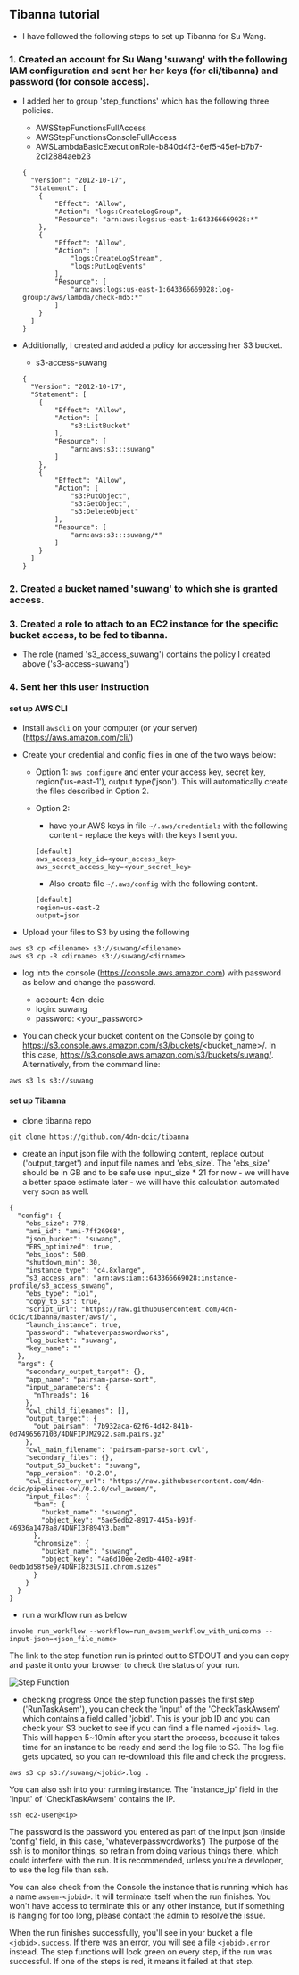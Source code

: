 ## Tibanna tutorial
* I have followed the following steps to set up Tibanna for Su Wang.

### 1. Created an account for Su Wang 'suwang' with the following IAM configuration and sent her her keys (for cli/tibanna) and password (for console access).
  * I added her to group 'step_functions' which has the following three policies.
    * AWSStepFunctionsFullAccess
    * AWSStepFunctionsConsoleFullAccess
    * AWSLambdaBasicExecutionRole-b840d4f3-6ef5-45ef-b7b7-2c12884aeb23
    ```
    {
      "Version": "2012-10-17",
      "Statement": [
        {
            "Effect": "Allow",
            "Action": "logs:CreateLogGroup",
            "Resource": "arn:aws:logs:us-east-1:643366669028:*"
        },
        {
            "Effect": "Allow",
            "Action": [
                "logs:CreateLogStream",
                "logs:PutLogEvents"
            ],
            "Resource": [
                "arn:aws:logs:us-east-1:643366669028:log-group:/aws/lambda/check-md5:*"
            ]
        }
      ]
    }
    ```

  * Additionally, I created and added a policy for accessing her S3 bucket.
    * s3-access-suwang
    ```
    {
      "Version": "2012-10-17",
      "Statement": [
        {
            "Effect": "Allow",
            "Action": [
                "s3:ListBucket"
            ],
            "Resource": [
                "arn:aws:s3:::suwang"
            ]
        },
        {
            "Effect": "Allow",
            "Action": [
                "s3:PutObject",
                "s3:GetObject",
                "s3:DeleteObject"
            ],
            "Resource": [
                "arn:aws:s3:::suwang/*"
            ]
        }
      ]
    }
    ```

### 2. Created a bucket named 'suwang' to which she is granted access.

### 3. Created a role to attach to an EC2 instance for the specific bucket access, to be fed to tibanna.
  * The role (named 's3_access_suwang') contains the policy I created above ('s3-access-suwang')

### 4. Sent her this user instruction

#### set up AWS CLI

* Install `awscli` on your computer (or your server) (https://aws.amazon.com/cli/)
* Create your credential and config files in one of the two ways below:
    * Option 1: `aws configure` and enter your access key, secret key, region('us-east-1'), output type('json'). This will automatically create the files described in Option 2.
    * Option 2: 
        * have your AWS keys in file `~/.aws/credentials` with the following content - replace the keys with the keys I sent you.
        ```
        [default]
        aws_access_key_id=<your_access_key>
        aws_secret_access_key=<your_secret_key>
        ```
        
        * Also create file `~/.aws/config` with the following content.
        ```
        [default]
        region=us-east-2
        output=json
        ```

* Upload your files to S3 by using the following
```
aws s3 cp <filename> s3://suwang/<filename>
aws s3 cp -R <dirname> s3://suwang/<dirname>
```

* log into the console (https://console.aws.amazon.com) with password as below and change the password.
    * account: 4dn-dcic
    * login: suwang
    * password: <your_password>

* You can check your bucket content on the Console by going to https://s3.console.aws.amazon.com/s3/buckets/<bucket_name>/. In this case, https://s3.console.aws.amazon.com/s3/buckets/suwang/. Alternatively, from the command line:
```
aws s3 ls s3://suwang
```


#### set up Tibanna

* clone tibanna repo
```
git clone https://github.com/4dn-dcic/tibanna
```

* create an input json file with the following content, replace output ('output_target') and input file names and 'ebs_size'. The 'ebs_size' should be in GB and to be safe use input_size * 21 for now - we will have a better space estimate later - we will have this calculation automated very soon as well.
```
{
  "config": {
    "ebs_size": 778,
    "ami_id": "ami-7ff26968",
    "json_bucket": "suwang",
    "EBS_optimized": true,
    "ebs_iops": 500,
    "shutdown_min": 30,
    "instance_type": "c4.8xlarge",
    "s3_access_arn": "arn:aws:iam::643366669028:instance-profile/s3_access_suwang",
    "ebs_type": "io1",
    "copy_to_s3": true,
    "script_url": "https://raw.githubusercontent.com/4dn-dcic/tibanna/master/awsf/",
    "launch_instance": true,
    "password": "whateverpasswordworks",
    "log_bucket": "suwang",
    "key_name": ""
  },
  "args": {
    "secondary_output_target": {},
    "app_name": "pairsam-parse-sort",
    "input_parameters": {
      "nThreads": 16
    },
    "cwl_child_filenames": [],
    "output_target": {
      "out_pairsam": "7b932aca-62f6-4d42-841b-0d7496567103/4DNFIPJMZ922.sam.pairs.gz"
    },
    "cwl_main_filename": "pairsam-parse-sort.cwl",
    "secondary_files": {},
    "output_S3_bucket": "suwang",
    "app_version": "0.2.0",
    "cwl_directory_url": "https://raw.githubusercontent.com/4dn-dcic/pipelines-cwl/0.2.0/cwl_awsem/",
    "input_files": {
      "bam": {
        "bucket_name": "suwang",
        "object_key": "5ae5edb2-8917-445a-b93f-46936a1478a8/4DNFI3F894Y3.bam"
      },
      "chromsize": {
        "bucket_name": "suwang",
        "object_key": "4a6d10ee-2edb-4402-a98f-0edb1d58f5e9/4DNFI823LSII.chrom.sizes"
      }
    }
  }
}
```

* run a workflow run as below
```
invoke run_workflow --workflow=run_awsem_workflow_with_unicorns --input-json=<json_file_name>
```
The link to the step function run is printed out to STDOUT and you can copy and paste it onto your browser to check the status of your run.

![Step Function](images/stepfunction_unicorn_screenshot.png)


* checking progress
Once the step function passes the first step ('RunTaskAsem'), you can check the 'input' of the 'CheckTaskAwsem' which contains a field called 'jobid'. This is your job ID and you can check your S3 bucket to see if you can find a file named `<jobid>.log`. This will happen 5~10min after you start the process, because it takes time for an instance to be ready and send the log file to S3. The log file gets updated, so you can re-download this file and check the progress.
```
aws s3 cp s3://suwang/<jobid>.log .
```

You can also ssh into your running instance. The 'instance_ip' field in the 'input' of 'CheckTaskAwsem' contains the IP.
```
ssh ec2-user@<ip>
```
The password is the password you entered as part of the input json (inside 'config' field, in this case, 'whateverpasswordworks')
The purpose of the ssh is to monitor things, so refrain from doing various things there, which could interfere with the run. It is recommended, unless you're a developer, to use the log file than ssh. 

You can also check from the Console the instance that is running which has a name `awsem-<jobid>`. It will terminate itself when the run finishes. You won't have access to terminate this or any other instance, but if something is hanging for too long, please contact the admin to resolve the issue.

When the run finishes successfully, you'll see in your bucket a file `<jobid>.success`. If there was an error, you will see a file `<jobid>.error` instead. The step functions will look green on every step, if the run was successful. If one of the steps is red, it means it failed at that step.


